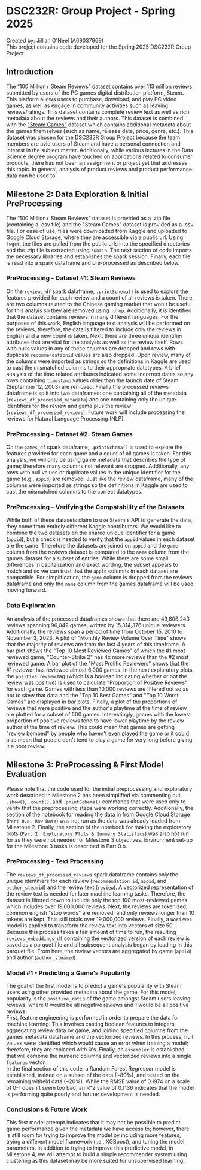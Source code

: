 # DSC232R: Group Project - Spring 2025
Created by: Jillian O'Neel (A69037969) <br>
This project contains code developed for the Spring 2025 DSC232R Group Project.
## Introduction
The [“100 Million+ Steam Reviews”](https://www.kaggle.com/datasets/kieranpoc/steam-reviews/data) dataset contains over 113 million reviews submitted by users of the PC games digital distribution platform, Steam. This platform allows users to purchase, download, and play PC video games, as well as engage in community activities such as leaving reviews/ratings. This dataset contains complete review text as well as rich metadata about the reviews and their authors. This dataset is combined with the ["Steam Games"](https://www.kaggle.com/datasets/artermiloff/steam-games-dataset) dataset which contains additional metadata about the games themselves (such as name, release date, price, genre, etc.). This dataset was chosen for the DSC232R Group Project because the team members are avid users of Steam and have a personal connection and interest in the subject matter. Additionally, while various lectures in the Data Science degree program have touched on applications related to consumer products, there has not been an assignment or project yet that addresses this topic. In general, analysis of product reviews and product performance data can be used to 
## Milestone 2: Data Exploration & Initial PreProcessing
The “100 Million+ Steam Reviews” dataset is provided as a .zip file (containing a .csv file) and the "Steam Games" dataset is provided as a .csv file. For ease of use, files were downloaded from Kaggle and uploaded to Google Cloud Storage, where they are accessible via a public url. Using `!wget`, the files are pulled from the public urls into the specified directories and the .zip file is extracted using `!unzip`. The next section of code imports the necessary libraries and establishes the spark session. Finally, each file is read into a spark dataframe and pre-processed as described below.
### PreProcessing - Dataset #1: Steam Reviews
On the `reviews_df` spark dataframe, `.printSchema()` is used to explore the features provided for each review and a count of all reviews is taken. There are two columns related to the Chinese gaming market that won't be useful for this analyis so they are removed using `.drop`. Additionally, it is identified that the dataset contains reviews in many different languages. For the purposes of this work, English language text analysis will be performed on the reviews; therefore, the data is filtered to include only the reviews in English and a new count is taken. Next, there are three unique identifier attributes that are vital for the analysis as well as the review itself. Rows with nulls values in any of these columns are dropped and rows with duplicate `recommendationid` values are also dropped. Upon review, many of the columns were imported as strings so the definitions in Kaggle are used to cast the mismatched columns to their appropriate datatypes. A brief analysis of the time related attributes indicated some incorrect dates so any rows containing `timestamp` values older than the launch date of Steam (September 12, 2003) are removed. Finally the processed reviews dataframe is split into two dataframes: one containing all of the metadata (`reviews_df_processed_metadata`) and one containing only the unique identifiers for the review and game plus the review (`reviews_df_processed_reviews`). Future work will include processing the reviews for Natural Language Processing (NLP).
### PreProcessing - Dataset #2: Steam Games
On the `games_df` spark dataframe, `.printSchema()` is used to explore the features provided for each game and a count of all games is taken. For this analysis, we will only be using game metadata that describes the type of game; therefore many columns not relevant are dropped. Additionally, any rows with null values or duplicate values in the unique identifier for the game (e.g., `appid`) are removed. Just like the review dataframe, many of the columns were imported as strings so the definitions in Kaggle are used to cast the mismatched columns to the correct datatypes.
### PreProcessing - Verifying the Compatability of the Datasets
While both of these datasets claim to use Steam's API to generate the data, they come from entirely different Kaggle contributors. We would like to combine the two datasets on the shared unique identifier for a game (`appid`), but a check is needed to verify that the `appid` values in each dataset are the same. Therefore the datasets are joined on `appid` and the `game` column from the reviews dataset is compared to the `name` column from the games dataset for a subset of entries. While there are some small differences in capitalization and exact wording, the subset appears to match and so we can trust that the `appid` columns in each dataset are compatible. For simplification, the `game` column is dropped from the reviews dataframe and only the `name` column from the games dataframe will be used moving forward.
### Data Exploration
An analysis of the processed dataframes shows that there are 49,606,243 reviews spanning 96,042 games, written by 15,314,376 unique reviewers. Additionally, the reviews span a period of time from October 15, 2010 to November 3, 2023. A plot of "Monthly Review Volume Over Time" shows that the majority of reviews are from the last 4 years of this timeframe. A bar plot shows the "Top 10 Most Reviewed Games" of which the #1 most reviewed game, "Counter-Strike 2" has 4x more reviews than the #2 most reviewed game. A bar plot of the "Most Prolific Reviewers" shows that the #1 reviewer has reviewed almost 6,000 games. In the next exploratory plots, the `positive_review` tag (which is a boolean indicating whether or not the review was positive) is used to calculate "Proportion of Positive Reviews" for each game. Games with less than 10,000 reviews are filtered out so as not to skew that data and the "Top 10 Best Games" and "Top 10 Worst Games" are displayed in bar plots. Finally, a plot of the proportions of reviews that were positive and the author's playtime at the time of review are plotted for a subset of 500 games. Interestingly, games with the lowest proportion of positive reviews tend to have lower playtime by the review author at the time of review. This could mean that games are getting "review bombed" by people who haven't even played the game or it could also mean that people don't tend to play a game for very long before giving it a poor review.
## Milestone 3: PreProcessing & First Model Evaluation
Please note that the code used for the initial preprocessing and exploratory work described in Milestone 2 has been simplified via commenting out `.show()`, `.count()`, and `.printSchema()` commands that were used only to verify that the preprocessing steps were working correctly. Additionally, the section of the notebook for reading the data in from Google Cloud Storage (`Part 0.a. Raw Data`)  was not run as the data was already loaded from Milestone 2. Finally, the section of the notebook for making the exploratory plots (`Part 2: Exploratory Plots & Summary Statistics`) was also not run for as they were not needed for Milestone 3 objectives. Environment set-up for the Milestone 3 tasks is described in Part 0.b.
### PreProcessing - Text Processing
The `reviews_df_processed_reviews` spark dataframe contains only the unique identifiers for each review (`recommendation_id`, `appid`, and `author_steamid`) and the review text (`review`). A vectorized representation of the review text is needed for later machine learning tasks. Therefore, the dataset is filtered down to include only the top 100 most-reviewed games which includes over 19,000,000 reviews. Next, the reviews are tokenized, common english "stop words" are removed, and only reviews longer than 10 tokens are kept. This still totals over 19,000,000 reviews. Finally, a `Word2Vec` model is applied to transform the review text into vectors of size 50. Because this process takes a fair amount of time to run, the resulting `reviews_embeddings_df` containing the vectorized version of each review is saved as a parquet file and all subsequent analysis began by loading in this parquet file. From here, the review vectors are aggregated by game (`appid`) and author (`author_steamid`).
### Model #1 - Predicting a Game's Popularity
The goal of the first model is to predict a game's popularity with Steam users using other provided metadata about the game. For this model, popularity is the `positive_ratio` of the game amongst Steam users leaving reviews, where 0 would be all negative reviews and 1 would be all positive reviews. <br>
First, feature engineering is performed in order to prepare the data for machine learning. This involves casting boolean features to integers, aggregating review data by game, and joining specified columns from the games metadata dataframe and the vectorized reviews. In this process, null values were identified which would cause an error when training a model; therefore, they are replaced with 0's. Finally, an `assembler` is established that will combine the numeric columns and vectorized reviews into a single `features` vector. <br>
In the final section of this code, a Random Forest Regressor model is established, trained on a subset of the data (~80%), and tested on the remaining witheld data (~20%). While the RMSE value of 0.1974 on a scale of 0-1 doesn't seem too bad, an R^2 value of 0.1136 indicates that the model is performing quite poorly and further development is needed.
### Conclusions & Future Work
This first model attempt indicates that it may not be possible to predict game performance given the metadata we have access to; however, there is still room for trying to improve the model by including more features, trying a different model framework (i.e., XGBoost), and tuning the model parameters. In addition to trying to improve this predictive model, in Milestone 4, we will attempt to build a simple recommender system using clustering as this dataset may be more suited for unsupervised learning.
